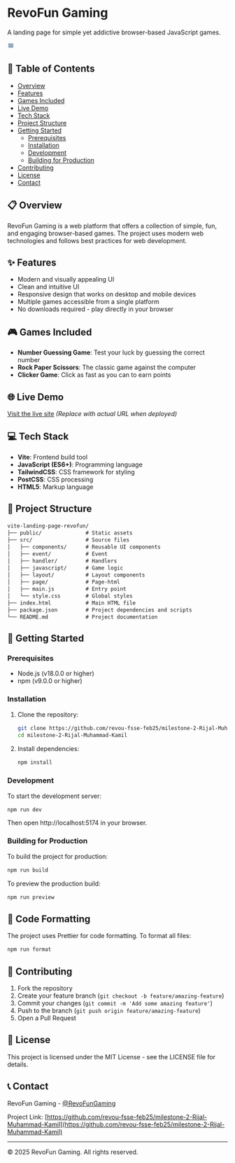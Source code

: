 # RevoFun Gaming

A landing page for simple yet addictive browser-based JavaScript games.

![RevoFun Gaming Logo](/public/pavicon.png)

## 📌 Table of Contents

- [Overview](#overview)
- [Features](#features)
- [Games Included](#games-included)
- [Live Demo](#live-demo)
- [Tech Stack](#tech-stack)
- [Project Structure](#project-structure)
- [Getting Started](#getting-started)
  - [Prerequisites](#prerequisites)
  - [Installation](#installation)
  - [Development](#development)
  - [Building for Production](#building-for-production)
- [Contributing](#contributing)
- [License](#license)
- [Contact](#contact)

## 📋 Overview

RevoFun Gaming is a web platform that offers a collection of simple, fun, and engaging browser-based games. The project uses modern web technologies and follows best practices for web development.

## ✨ Features

- Modern and visually appealing UI
- Clean and intuitive UI
- Responsive design that works on desktop and mobile devices
- Multiple games accessible from a single platform
- No downloads required - play directly in your browser

## 🎮 Games Included

- **Number Guessing Game**: Test your luck by guessing the correct number
- **Rock Paper Scissors**: The classic game against the computer
- **Clicker Game**: Click as fast as you can to earn points

## 🌐 Live Demo

[Visit the live site](#) _(Replace with actual URL when deployed)_

## 💻 Tech Stack

- **Vite**: Frontend build tool
- **JavaScript (ES6+)**: Programming language
- **TailwindCSS**: CSS framework for styling
- **PostCSS**: CSS processing
- **HTML5**: Markup language

## 📁 Project Structure

```
vite-landing-page-revofun/
├── public/              # Static assets
├── src/                 # Source files
│   ├── components/      # Reusable UI components
│   ├── event/           # Event
│   ├── handler/         # Handlers
│   ├── javascript/      # Game logic
│   ├── layout/          # Layout components
│   ├── page/            # Page-html
│   ├── main.js          # Entry point
│   └── style.css        # Global styles
├── index.html           # Main HTML file
├── package.json         # Project dependencies and scripts
└── README.md            # Project documentation
```

## 🚀 Getting Started

### Prerequisites

- Node.js (v18.0.0 or higher)
- npm (v9.0.0 or higher)

### Installation

1. Clone the repository:

   ```bash
   git clone https://github.com/revou-fsse-feb25/milestone-2-Rijal-Muhammad-Kamil.git
   cd milestone-2-Rijal-Muhammad-Kamil
   ```

2. Install dependencies:
   ```bash
   npm install
   ```

### Development

To start the development server:

```bash
npm run dev
```

Then open http://localhost:5174 in your browser.

### Building for Production

To build the project for production:

```bash
npm run build
```

To preview the production build:

```bash
npm run preview
```

## 💯 Code Formatting

The project uses Prettier for code formatting. To format all files:

```bash
npm run format
```

## 👥 Contributing

1. Fork the repository
2. Create your feature branch (`git checkout -b feature/amazing-feature`)
3. Commit your changes (`git commit -m 'Add some amazing feature'`)
4. Push to the branch (`git push origin feature/amazing-feature`)
5. Open a Pull Request

## 📄 License

This project is licensed under the MIT License - see the LICENSE file for details.

## 📞 Contact

RevoFun Gaming - [@RevoFunGaming](https://twitter.com/RevoFunGaming)

Project Link: [https://github.com/revou-fsse-feb25/milestone-2-Rijal-Muhammad-Kamil](https://github.com/revou-fsse-feb25/milestone-2-Rijal-Muhammad-Kamil)

---

© 2025 RevoFun Gaming. All rights reserved.
